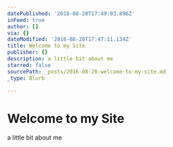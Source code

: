 ```yaml
---
datePublished: '2016-08-28T17:49:03.896Z'
inFeed: true
author: []
via: {}
dateModified: '2016-08-28T17:47:11.134Z'
title: Welcome to my Site
publisher: {}
description: a little bit about me
starred: false
sourcePath: _posts/2016-08-28-welcome-to-my-site.md
_type: Blurb

---
```

# Welcome to my Site

a little bit about me